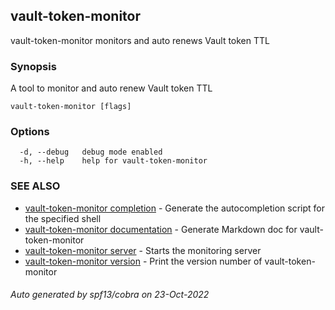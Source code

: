 ## vault-token-monitor

vault-token-monitor monitors and auto renews Vault token TTL

### Synopsis

A tool to monitor and auto renew Vault token TTL

```
vault-token-monitor [flags]
```

### Options

```
  -d, --debug   debug mode enabled
  -h, --help    help for vault-token-monitor
```

### SEE ALSO

* [vault-token-monitor completion](vault-token-monitor_completion.md)	 - Generate the autocompletion script for the specified shell
* [vault-token-monitor documentation](vault-token-monitor_documentation.md)	 - Generate Markdown doc for vault-token-monitor
* [vault-token-monitor server](vault-token-monitor_server.md)	 - Starts the monitoring server
* [vault-token-monitor version](vault-token-monitor_version.md)	 - Print the version number of vault-token-monitor

###### Auto generated by spf13/cobra on 23-Oct-2022
